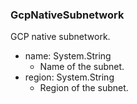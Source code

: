 ### GcpNativeSubnetwork
GCP native subnetwork.

- name: System.String
  - Name of the subnet.
- region: System.String
  - Region of the subnet.
